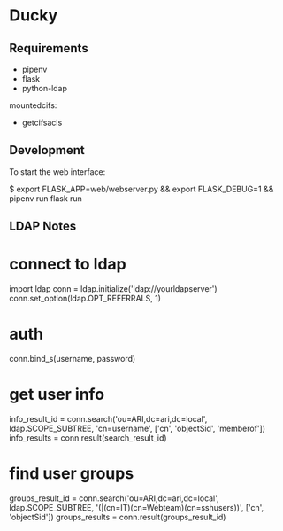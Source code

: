 Ducky
=====

Requirements
------------

 * pipenv
 * flask
 * python-ldap

mountedcifs:

 * getcifsacls

Development
-----------

To start the web interface: 

 $ export FLASK_APP=web/webserver.py && export FLASK_DEBUG=1 && pipenv run flask run


LDAP Notes
----------

 # connect to ldap
 import ldap
 conn = ldap.initialize('ldap://yourldapserver')
 conn.set_option(ldap.OPT_REFERRALS, 1)

 # auth
 conn.bind_s(username, password)

 # get user info
 info_result_id = conn.search('ou=ARI,dc=ari,dc=local', ldap.SCOPE_SUBTREE, 'cn=username', ['cn', 'objectSid', 'memberof'])
 info_results = conn.result(search_result_id)

 # find user groups
 groups_result_id = conn.search('ou=ARI,dc=ari,dc=local', ldap.SCOPE_SUBTREE, '(|(cn=IT)(cn=Webteam)(cn=sshusers))', ['cn', 'objectSid'])
 groups_results = conn.result(groups_result_id)

